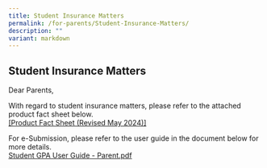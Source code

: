```yaml
---
title: Student Insurance Matters
permalink: /for-parents/Student-Insurance-Matters/
description: ""
variant: markdown
---
```

## Student Insurance Matters

Dear Parents,  
  
With regard to student insurance matters, please refer to the attached product fact sheet below.  
[[Product Fact Sheet (Revised May 2024)]](https://drive.google.com/file/d/1BwnRyJlpKfQ4OhXoiKyRVrLHXe3qVTPN/view?usp=sharing)

  
For e-Submission, please refer to the user guide in the document below for more details.  
[Student GPA User Guide - Parent.pdf](/files/Student%20GPA%20User%20Guide%20-%20Parent.pdf)